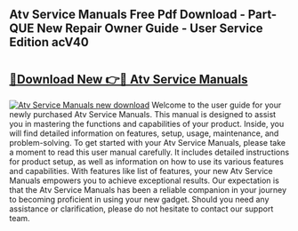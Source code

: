 ## Atv Service Manuals Free Pdf Download - Part-QUE New Repair Owner Guide - User Service Edition acV40

# <h2><a href="http://bc33836.oget.top/?id=Atv+Service+Manuals">🔗Download New 👉🔴 Atv Service Manuals</a></h2>

[![Atv Service Manuals new download](https://i.imgur.com/5g1atiW.png)](http://bc33836.oget.top/?id=Atv+Service+Manuals)
Welcome to the user guide for your newly purchased Atv Service Manuals. This manual is designed to assist you in mastering the functions and capabilities of your product. Inside, you will find detailed information on features, setup, usage, maintenance, and problem-solving. To get started with your Atv Service Manuals, please take a moment to read this user manual carefully. It includes detailed instructions for product setup, as well as information on how to use its various features and capabilities. With features like list of features, your new Atv Service Manuals empowers you to achieve exceptional results. Our expectation is that the Atv Service Manuals has been a reliable companion in your journey to becoming proficient in using your new gadget. Should you need any assistance or clarification, please do not hesitate to contact our support team.
